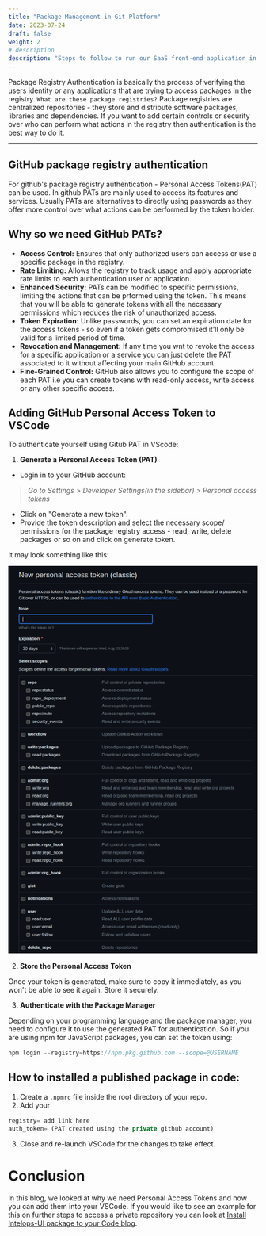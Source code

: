 ```yaml
---
title: "Package Management in Git Platform"
date: 2023-07-24
draft: false
weight: 2
# description
description: "Steps to follow to run our SaaS front-end application in your local to test."
---
```


Package Registry Authentication is basically the process of verifying the users identity or any applications that are trying to access packages in the registry. `What are these package registries?` Package registries are centralized repositories - they store and distribute software packages, libraries and dependencies. If you want to add certain controls or security over who can perform what actions in the registry then authentication is the best way to do it. 

_________

## GitHub package registry authentication

For github's package registry authentication - Personal Access Tokens(PAT) can be used. In github PATs are mainly used to access its features and services. Usually PATs are alternatives to directly using passwords as they offer more control over what actions can be performed by the token holder.

## Why so we need GitHub PATs?

- **Access Control:** Ensures that only authorized users can access or use a specific package in the registry.
- **Rate Limiting:** Allows the registry to track usage and apply appropriate rate limits to each authentication user or application.
- **Enhanced Security:** PATs can be modified to specific permissions, limiting the actions that can be prformed using the token. This means that you will be able to generate tokens with all the necessary permissions which reduces the risk of unauthorized access.
- **Token Expiration:** Unlike passwords, you can set an expiration date for the access tokens - so even if a token gets compromised it'll only be valid for a limited period of time.
- **Revocation and Management:** If any time you wnt to revoke the access for a specific application or a service you can just delete the PAT associated to it without affecting your main GitHub account.
- **Fine-Grained Control:** GitHub also allows you to configure the scope of each PAT i.e you can create tokens with read-only access, write access or any other specific access.

## Adding GitHub Personal Access Token to VSCode

To authenticate yourself using Gitub PAT in VScode:

1. **Generate a Personal Access Token (PAT)**
- Login in to your GitHub account:
 >   *Go to Settings > Developer Settings(in the sidebar) > Personal access tokens*
- Click on "Generate a new token".
- Provide the token description and select the necessary scope/ permissions for the package registry access - read, write, delete packages or so on and click on generate token.

It may look something like this:

![merger](PAT-generation.png)

2. **Store the Personal Access Token**

Once your token is generated, make sure to copy it immediately, as you won't be able to see it again. Store it securely.

3. **Authenticate with the Package Manager** 

Depending on your programming language and the package manager, you need to configure it to use the generated PAT for authentication. So if you are using npm for JavaScript packages, you can set the token using:

```js
npm login --registry=https://npm.pkg.github.com --scope=@USERNAME
```
## How to installed a published package in code:
1. Create a `.npmrc` file inside the root directory of your repo.
2. Add your 

```js
registry= add link here
auth_token= (PAT created using the private github account)
```
3. Close and re-launch VSCode for the changes to take effect.

# Conclusion
In this blog, we looked at why we need Personal Access Tokens and how you can add them into your VSCode. If you would like to see an example for this on further steps to access a private repository you can look at [Install Intelops-UI package to your Code blog](https://intelops.ai/learning-center/learn-intelops-ui/getting-started/installation/).

